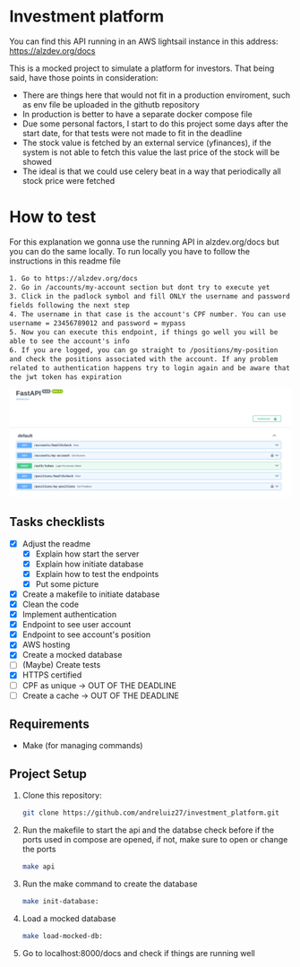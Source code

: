 # Investment platform

You can find this API running in an AWS lightsail instance in this address: https://alzdev.org/docs

This is a mocked project to simulate a platform for investors. That being said, have those points
in consideration:

* There are things here that would not fit in a production enviroment, such as env file be uploaded in the githutb repository
* In production is better to have a separate docker compose file
* Due some personal factors, I start to do this project some days after the start date, for that tests were not made to fit in the deadline
* The stock value is fetched by an external service (yfinances), if the system is not able to fetch this value the last price of the stock will be showed
* The ideal is that we could use celery beat in a way that periodically all stock price were fetched
  
  
# How to test

For this explanation we gonna use the running API in alzdev.org/docs but you can do the same locally. To run locally you have to follow the instructions in this readme file

    1. Go to https://alzdev.org/docs
    2. Go in /accounts/my-account section but dont try to execute yet
    3. Click in the padlock symbol and fill ONLY the username and password fields following the next step
    4. The username in that case is the account's CPF number. You can use username = 23456789012 and password = mypass  
    5. Now you can execute this endpoint, if things go well you will be able to see the account's info
    6. If you are logged, you can go straight to /positions/my-position and check the positions associated with the account. If any problem related to authentication happens try to login again and be aware that the jwt token has expiration
    

![ Preview of the API](investor_api.png)

## Tasks checklists

- [x] Adjust the readme
  - [x] Explain how start the server
  - [x] Explain how initiate database
  - [x] Explain how to test the endpoints
  - [x] Put some picture
- [x] Create a makefile to initiate database
- [x] Clean the code
- [x] Implement authentication
- [x] Endpoint to see user account
- [x] Endpoint to see account's position
- [x] AWS hosting
- [x] Create a mocked database
- [ ] (Maybe) Create tests 
- [x] HTTPS certified
- [ ] CPF as unique -> OUT OF THE DEADLINE
- [ ] Create a cache -> OUT OF THE DEADLINE

## Requirements

- Make (for managing commands)

## Project Setup

1. Clone this repository:

    ```bash
    git clone https://github.com/andreluiz27/investment_platform.git
     ```

2. Run the makefile to start the api and the databse check before if the ports used in compose are opened, if not, make sure to open or change the ports

    ```bash
    make api
    ```
3. Run the make command to create the database

    ```bash
    make init-database:
    ```
4. Load a mocked database
    ```bash
    make load-mocked-db:
    ```
5. Go to localhost:8000/docs and check if things are running well







